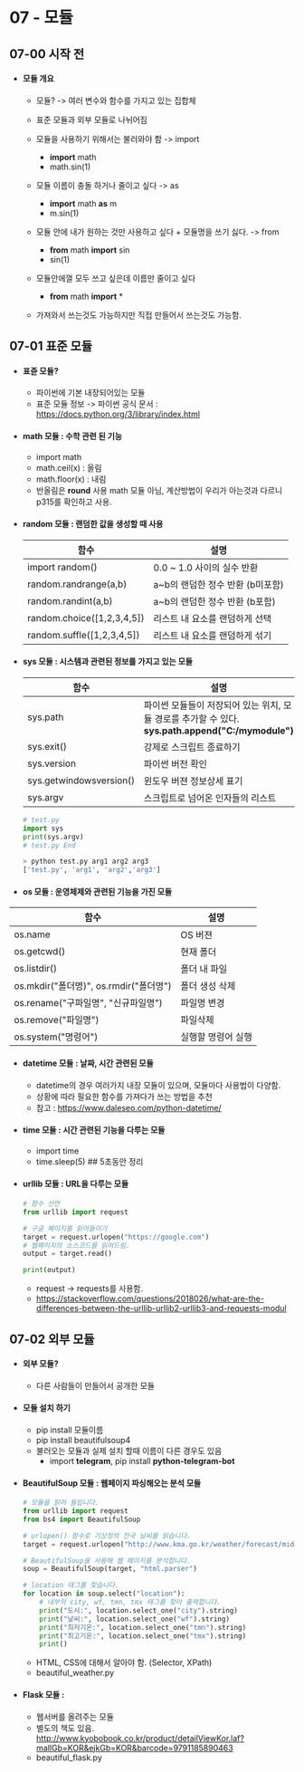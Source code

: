 # 07 - 모듈

## 07-00 시작 전

- #### 모듈 개요

  - 모듈? -> 여러 변수와 함수를 가지고 있는 집합체

  - 표준 모듈과 외부 모듈로 나뉘어짐

  - 모듈을 사용하기 위해서는 불러와야 함 -> import
    - **import** math
    - math.sin(1)
  - 모듈 이름이 충돌 하거나 줄이고 싶다 -> as
    - **import** math **as** m
    - m.sin(1)
  - 모듈 안에 내가 원하는 것만 사용하고 싶다 + 모듈명을 쓰기 싫다. -> from
    - **from** math **import** sin
    - sin(1)
  - 모듈안에껄 모두 쓰고 싶은데 이름만 줄이고 싶다
    - **from** math **import** *
  - 가져와서 쓰는것도 가능하지만 직접 만들어서 쓰는것도 가능함. 



## 07-01 표준 모듈

- #### 표쥰 모듈?

  - 파이썬에 기본 내장되어있는 모듈
  - 표준 모듈 정보 -> 파이썬 공식 문서 : https://docs.python.org/3/library/index.html

- #### math 모듈 : 수학 관련 된 기능

  - import math
  - math.ceil(x)     : 올림
  - math.floor(x)   : 내림
  - 반올림은 **round** 사용 math 모듈 아님, 계산방법이 우리가 아는것과 다르니 p315를 확인하고 사용.

- #### random 모듈 : 랜덤한 값을 생성할 때 사용

  | 함수 | 설명 |
  | ---- | ---- |
  | import random()| 0.0 ~ 1.0 사이의 실수 반환|
  | random.randrange(a,b)| a~b의 랜덤한 정수 반환 (b미포함)|
  | random.randint(a,b)        | a~b의 랜덤한 정수 반환 (b포함)   |
  | random.choice([1,2,3,4,5]) | 리스트 내 요소를 랜덤하게 선택   |
  | random.suffle([1,2,3,4,5]) | 리스트 내 요소를 랜덤하게 섞기   |

- #### sys 모듈 : 시스템과 관련된 정보를 가지고 있는 모듈

  | 함수                    | 설명                                                         |
  | ----------------------- | ------------------------------------------------------------ |
  | sys.path                | 파이썬 모듈들이 저장되어 있는 위치,  모듈 경로를 추가할 수 있다. **sys.path.append("C:/mymodule")** |
  | sys.exit()              | 강제로 스크립트 종료하기                                     |
  | sys.version             | 파이썬 버전 확인                                             |
  | sys.getwindowsversion() | 윈도우 버젼 정보상세 표기                                    |
  | sys.argv                | 스크립트로 넘어온 인자들의 리스트                            |

  

  ```python
  # test.py
  import sys
  print(sys.argv)
  # test.py End
  
  > python test.py arg1 arg2 arg3
  ['test.py', 'arg1', 'arg2','arg3']
  
  ```

  

- #### os 모듈 : 운영체제와 관련된 기능을 가진 모듈

| 함수                                   | 설명               |
| -------------------------------------- | ------------------ |
| os.name                                | OS 버젼            |
| os.getcwd()                            | 현재 폴더          |
| os.listdir()                           | 폴더 내 파일       |
| os.mkdir("폴더명)", os.rmdir("폴더명") | 폴더 생성 삭제     |
| os.rename("구파일명", "신규파일명")    | 파일명 변경        |
| os.remove("파일명")                    | 파일삭제           |
| os.system("명령어")                    | 실행할 명령어 실행 |



- #### datetime 모듈 : 날짜, 시간 관련된 모듈

  - datetime의 경우 여러가지 내장 모듈이 있으며, 모듈마다 사용법이 다양함.
  - 상황에 따라 필요한 함수를 가져다가 쓰는 방법을 추천
  - 참고 : https://www.daleseo.com/python-datetime/

  

- #### time 모듈 : 시간 관련된 기능을 다루는 모듈

  - import time
  - time.sleep(5)  ## 5초동안 정리

  

- #### urllib 모듈 : URL을 다루는 모듈

  ```py
  # 함수 선언
  from urllib import request
  
  # 구글 페이지를 읽어들이기
  target = request.urlopen("https://google.com")
  # 웹페이지의 소스코드를 읽어드림.
  output = target.read()
  
  print(output)
  ```

  - request -> requests를 사용함.
  - https://stackoverflow.com/questions/2018026/what-are-the-differences-between-the-urllib-urllib2-urllib3-and-requests-modul

  

## 07-02 외부 모듈

- #### 외부 모듈?

  - 다른 사람들이 만들어서 공개한 모듈

- #### 모듈 설치 하기

  - pip install 모듈이름
  - pip install beautifulsoup4
  - 불러오는 모듈과 실제 설치 할때 이름이 다른 경우도 있음
    - import **telegram**, pip install **python-telegram-bot**

- #### BeautifulSoup 모듈 : 웹페이지 파싱해오는 분석 모듈

  ```py
  # 모듈을 읽어 들입니다.
  from urllib import request
  from bs4 import BeautifulSoup
  
  # urlopen() 함수로 기상청의 전국 날씨를 읽습니다.
  target = request.urlopen("http://www.kma.go.kr/weather/forecast/mid-term-rss3.jsp?stnId=108")
  
  # BeautifulSoup을 사용해 웹 페이지를 분석합니다.
  soup = BeautifulSoup(target, "html.parser")
  
  # location 태그를 찾습니다.
  for location in soup.select("location"):
      # 내부의 city, wf, tmn, tmx 태그를 찾아 출력합니다.
      print("도시:", location.select_one("city").string)
      print("날씨:", location.select_one("wf").string)
      print("최저기온:", location.select_one("tmn").string)
      print("최고기온:", location.select_one("tmx").string)
      print()
  
  ```

  - HTML, CSS에 대해서 알아야 함. (Selector, XPath)
  - beautiful_weather.py

- #### Flask 모듈 : 
  - 웹서버를 올려주는 모듈
  - 별도의 책도 있음. http://www.kyobobook.co.kr/product/detailViewKor.laf?mallGb=KOR&ejkGb=KOR&barcode=9791185890463
  - beautiful_flask.py
